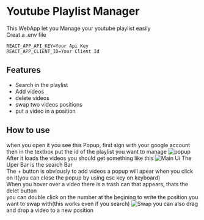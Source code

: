 # Youtube Playlist Manager
This WebApp let you Manage your youtube playlist easily<br>
Creat a .env file
<pre><code>REACT_APP_API_KEY=Your Api Key
REACT_APP_CLIENT_ID=Your Client Id</code></pre>
## Features
- Search in the playlist
- Add videos
- delete videos
- swap two videos positions
- put a video in a position
## How to use
when you open it you see this Popup, first sign with your google account then in the textbox put the id of the playlist you want to manage
![popup](https://i.ibb.co/9G68YTT/Capture.png)
After it loads the videos you should get something like this
![Main Ui](https://i.ibb.co/9qkWHWb/Capture.png)
The Uper Bar is the search Bar<br>
The + button is obviously to add videos a popup will apear when you click on it(you can close the popup by using esc key on keyboard)<br>
When you hover over a video there is a trash can that appears, thats the delet button<br>
you can double click on the number at the begining to write the position you want to swap with(this works even if you search)
![Swap](https://i.ibb.co/r3Ng4XG/Capture.png)
you can also drag and drop a video to a new position
